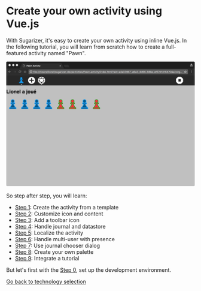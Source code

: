 
# Create your own activity using Vue.js

With Sugarizer, it's easy to create your own activity using inline Vue.js.
In the following tutorial, you will learn from scratch how to create a full-featured activity named "Pawn".

![](../../images/tutorial_teaser.png)

So step after step, you will learn:

* [Step 1](step1.md): Create the activity from a template
* [Step 2](step2.md): Customize icon and content
* [Step 3](step3.md): Add a toolbar icon
* [Step 4](step4.md): Handle journal and datastore
* [Step 5](step5.md): Localize the activity
* [Step 6](step6.md): Handle multi-user with presence
* [Step 7](step7.md): Use journal chooser dialog
* [Step 8](step8.md): Create your own palette
* [Step 9](step9.md): Integrate a tutorial

But let's first with the [Step 0](step0.md), set up the development environment.

[Go back to technology selection](../../tutorial.md)
